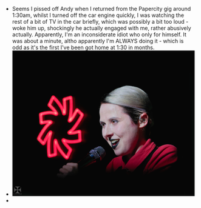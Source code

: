 - Seems I pissed off Andy when I returned from the Papercity gig around 1:30am, whilst I turned off the car engine quickly, I was watching the rest of a bit of TV in the car briefly, which was possibly a bit too loud - woke him up, shockingly he actually engaged with me, rather abusively actually. Apparently, I'm an inconsiderate idiot who only for himself. It was about a minute, altho apparently I'm ALWAYS doing it - which is odd as it's the first I've been got home at 1:30 in months.
- ![2025 Papercity - DSCH0842_DxO.jpg](../assets/2025_Papercity_-_DSCH0842_DxO_1738483717846_0.jpg)
-